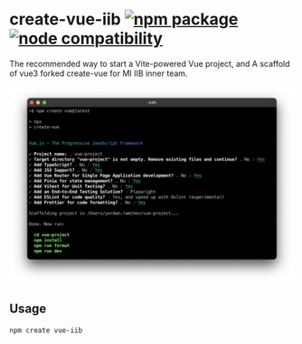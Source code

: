 # create-vue-iib <a href="https://npmjs.com/package/create-vue-iib"><img src="https://badgen.net/npm/v/create-vue" alt="npm package"></a> <a href="https://nodejs.org/en/about/releases/"><img src="https://img.shields.io/node/v/create-vue" alt="node compatibility"></a>

The recommended way to start a Vite-powered Vue project, and A scaffold of vue3 forked create-vue for MI IIB inner team.

<p align="center">
  <img src="https://github.com/vuejs/create-vue/blob/main/media/screenshot-cli.png?raw=true" width="800">
</p>

## Usage

```sh
npm create vue-iib
```
